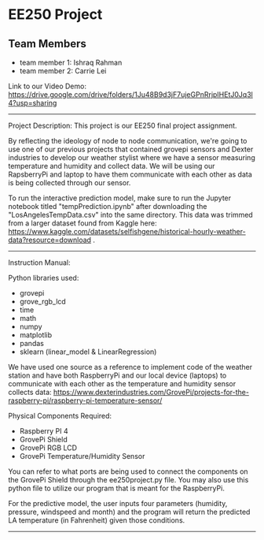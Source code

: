 # EE250 Project

## Team Members
- team member 1: Ishraq Rahman
- team member 2: Carrie Lei

Link to our Video Demo: 
https://drive.google.com/drive/folders/1Ju48B9d3jF7ujeGPnRrjpIHEtJ0Jq3l4?usp=sharing

-------------------------------------------------------------

Project Description:
This project is our EE250 final project assignment.

By reflecting the ideology of node to node communication, we're going to use
one of our previous projects that contained grovepi sensors and Dexter industries
to develop our weather stylist where we have a sensor measuring temperature and humidity
and collect data. We will be using our RapsberryPi and laptop to have them communicate 
with each other as data is being collected through our sensor.

To run the interactive prediction model, make sure to run the Jupyter notebook titled "tempPrediction.ipynb"
after downloading the "LosAngelesTempData.csv" into the same directory. This data was trimmed from 
a larger dataset found from Kaggle here:
https://www.kaggle.com/datasets/selfishgene/historical-hourly-weather-data?resource=download .

---------------------------------------------------------------

Instruction Manual:

Python libraries used:
- grovepi 
- grove_rgb_lcd 
- time 
- math 
- numpy
- matplotlib
- pandas
- sklearn (linear_model & LinearRegression)

We have used one source as a reference to implement code of the weather 
station and have both RaspberryPi and our local device (laptops) to 
communicate with each other as the temperature and humidity sensor 
collects data: https://www.dexterindustries.com/GrovePi/projects-for-the-raspberry-pi/raspberry-pi-temperature-sensor/

Physical Components Required:
- Raspberry PI 4
- GrovePi Shield
- GrovePi RGB LCD
- GrovePi Temperature/Humidity Sensor

You can refer to what ports are being used to connect the components 
on the GrovePi Shield through the ee250project.py file. You may also
use this python file to utilize our program that is meant for the 
RaspberryPi. 

For the predictive model, the user inputs four parameters (humidity, pressure, windspeed and month) 
and the program will return the predicted LA temperature (in Fahrenheit) given those conditions.

---------------------------------------------------------------
